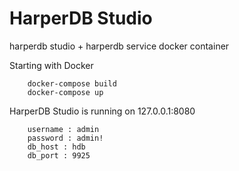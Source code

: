# HarperDB Studio
harperdb studio + harperdb service docker container

Starting with Docker

````
    docker-compose build
    docker-compose up
````

HarperDB Studio is running on 127.0.0.1:8080

````
    username : admin
    password : admin!
    db_host : hdb
    db_port : 9925
````
